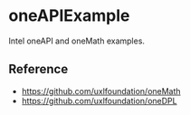 # oneAPIExample

Intel oneAPI and oneMath examples.

## Reference
- https://github.com/uxlfoundation/oneMath
- https://github.com/uxlfoundation/oneDPL
